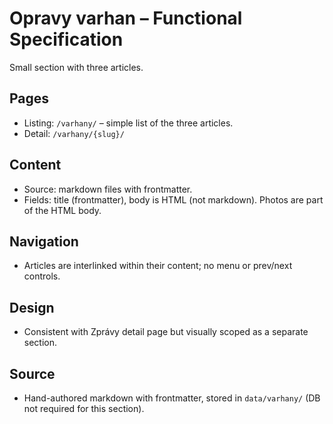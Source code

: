 # Opravy varhan – Functional Specification

Small section with three articles.

## Pages

- Listing: `/varhany/` – simple list of the three articles.
- Detail: `/varhany/{slug}/`

## Content

- Source: markdown files with frontmatter.
- Fields: title (frontmatter), body is HTML (not markdown). Photos are part of the HTML body.

## Navigation

- Articles are interlinked within their content; no menu or prev/next controls.

## Design

- Consistent with Zprávy detail page but visually scoped as a separate section.

## Source

- Hand-authored markdown with frontmatter, stored in `data/varhany/` (DB not required for this section).
